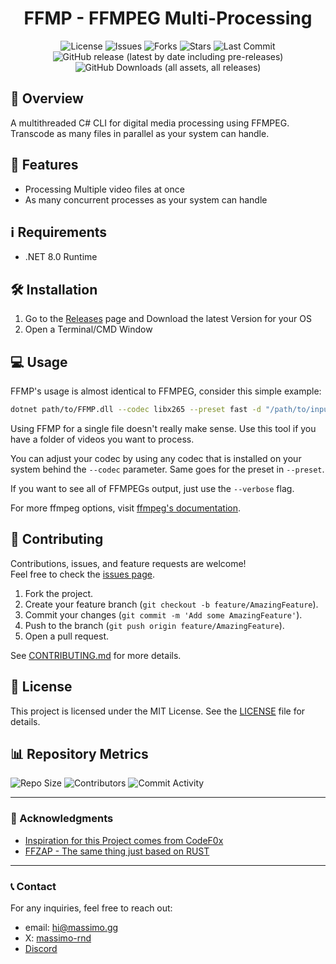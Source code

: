 <div align="center">

# FFMP - FFMPEG Multi-Processing

![License](https://img.shields.io/github/license/massimo-rnd/FFMP)
![Issues](https://img.shields.io/github/issues/massimo-rnd/FFMP)
![Forks](https://img.shields.io/github/forks/massimo-rnd/FFMP)
![Stars](https://img.shields.io/github/stars/massimo-rnd/FFMP)
![Last Commit](https://img.shields.io/github/last-commit/massimo-rnd/FFMP)
![GitHub release (latest by date including pre-releases)](https://img.shields.io/github/v/release/massimo-rnd/FFMP?include_prereleases)
![GitHub Downloads (all assets, all releases)](https://img.shields.io/github/downloads/massimo-rnd/FFMP/total?label=Total%20Users)

</div>

## 🚀 Overview

A multithreaded C# CLI for digital media processing using FFMPEG. Transcode as many files in parallel as your system can handle.

## 🎯 Features

- Processing Multiple video files at once
- As many concurrent processes as your system can handle

## ℹ️ Requirements
- .NET 8.0 Runtime

## 🛠️ Installation

1. Go to the [Releases](https://github.com/massimo-rnd/FFMP/releases/latest) page and Download the latest Version for your OS
2. Open a Terminal/CMD Window

## 💻 Usage

FFMP's usage is almost identical to FFMPEG, consider this simple example:

```bash
dotnet path/to/FFMP.dll --codec libx265 --preset fast -d "/path/to/input/files" --output-pattern "/path/to/output/files/{{name}}_compressed{{ext}}" --threads 2
```
Using FFMP for a single file doesn't really make sense. Use this tool if you have a folder of videos you want to process.

You can adjust your codec by using any codec that is installed on your system behind the `--codec` parameter. Same goes for the preset in `--preset`.

If you want to see all of FFMPEGs output, just use the `--verbose` flag.

For more ffmpeg options, visit [ffmpeg's documentation](https://ffmpeg.org/ffmpeg.html).

## 🤝 Contributing

Contributions, issues, and feature requests are welcome!  
Feel free to check the [issues page](https://github.com/massimo-rnd/FFMP/issues).

1. Fork the project.
2. Create your feature branch (`git checkout -b feature/AmazingFeature`).
3. Commit your changes (`git commit -m 'Add some AmazingFeature'`).
4. Push to the branch (`git push origin feature/AmazingFeature`).
5. Open a pull request.

See [CONTRIBUTING.md](CONTRIBUTING.md) for more details.

## 📜 License

This project is licensed under the MIT License. See the [LICENSE](LICENSE) file for details.

## 📊 Repository Metrics

![Repo Size](https://img.shields.io/github/repo-size/massimo-rnd/FFMP)
![Contributors](https://img.shields.io/github/contributors/massimo-rnd/FFMP)
![Commit Activity](https://img.shields.io/github/commit-activity/m/massimo-rnd/FFMP)

---

### 🌟 Acknowledgments

- [Inspiration for this Project comes from CodeF0x](https://github.com/CodeF0x)
- [FFZAP - The same thing just based on RUST](https://github.com/CodeF0x/ffzap)

---

### 📞 Contact

For any inquiries, feel free to reach out:
- email: [hi@massimo.gg](mailto:hi@massimo.gg)
- X: [massimo-rnd](https://x.com/massimo-rnd)
- [Discord](https://discord.gg/wmC5AA6c)